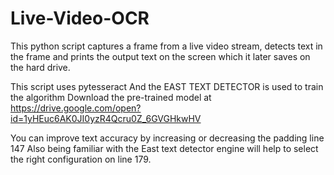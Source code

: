 # Live-Video-OCR
This python script captures a frame from a live video stream, detects text in the frame and prints the output text on the screen which it later saves on the hard drive.

This script uses pytesseract
And the EAST TEXT DETECTOR is used to train the algorithm
Download the pre-trained model at https://drive.google.com/open?id=1yHEuc6AK0JI0yzR4Qcru0Z_6GVGHkwHV

You can improve text accuracy by increasing or decreasing the padding line 147
Also being familiar with the East text detector engine will help to select the right configuration on line 179.
